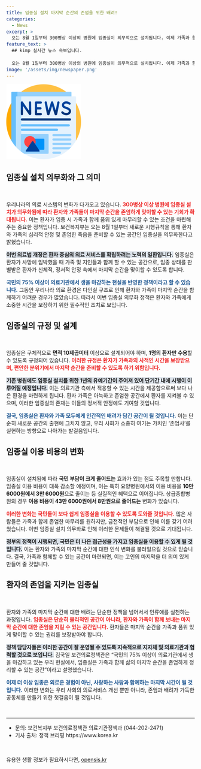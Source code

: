 ```yaml
---
title: 임종실 설치 마지막 순간의 존엄을 위한 배려!
categories:
  - News
excerpt: >
  오는 8월 1일부터 300병상 이상의 병원에 임종실이 의무적으로 설치됩니다. 이제 가족과 함께 존엄한 마지막 순간을 맞이할 수 있는 공간이 마련돼, 국민의 부담은 줄어들고 접근성은 향상될 전망입니다.
feature_text: >
  ## kimp 실시간 뉴스 속보입니다.

  오는 8월 1일부터 300병상 이상의 병원에 임종실이 의무적으로 설치됩니다. 이제 가족과 함께 존엄한 마지막 순간을 맞이할 수 있는 공간이 마련돼, 국민의 부담은 줄어들고 접근성은 향상될 전망입니다.
image: '/assets/img/newspaper.png'
---
```


<p><img src="/assets/img/newspaper.png" alt="kimplant 속보" /></p>

<h2 data-ke-size="size26">임종실 설치 의무화와 그 의미</h2>

<p data-ke-size="size16">&nbsp;</p>

<p>우리나라의 의료 시스템의 변화가 다가오고 있습니다. <b><span style="color: #ee2323;">300병상 이상 병원에 임종실 설치가 의무화됨에 따라 환자와 가족들이 마지막 순간을 존엄하게 맞이할 수 있는 기회가 확대됩니다.</span></b> 이는 환자가 임종 시 가족과 함께 품위 있게 마무리할 수 있는 조건을 마련해주는 중요한 정책입니다. 보건복지부는 오는 8월 1일부터 새로운 시행규칙을 통해 환자와 가족의 심리적 안정 및 존엄한 죽음을 준비할 수 있는 공간인 임종실을 의무화한다고 밝혔습니다.</p>

<p><b><span style="background-color: #21538527;">이번 의료법 개정은 환자 중심의 의료 서비스를 확립하려는 노력의 일환입니다.</span></b> 임종실은 환자가 사망에 임박했을 때 가족 및 지인들과 함께 할 수 있는 공간으로, 임종 상태를 판별받은 환자가 신체적, 정서적 안정 속에서 마지막 순간을 맞이할 수 있도록 합니다. </p>

<p><b><span style="color: #1a5490;">국민의 75% 이상이 의료기관에서 생을 마감하는 현실을 반영한 정책이라고 할 수 있습니다.</span></b> 그동안 우리나라 의료 환경은 다인실 구조로 인해 환자와 가족이 마지막 순간을 함께하기 어려운 경우가 많았습니다. 따라서 이번 임종실 의무화 정책은 환자와 가족에게 소중한 시간을 보장하기 위한 필수적인 조치로 보입니다.</p>

<h2 data-ke-size="size26">임종실의 규정 및 설계</h2>

<p data-ke-size="size16">&nbsp;</p>

<p>임종실은 구체적으로 <b>면적 10제곱미터</b> 이상으로 설계되어야 하며, <b>1명의 환자만 수용</b>할 수 있도록 규정되어 있습니다. <b><span style="color: #ee2323;">이러한 규정은 환자가 가족과의 사적인 시간을 보장받으며, 편안한 분위기에서 마지막 순간을 준비할 수 있도록 하기 위함입니다.</span></b> </p>

<p><b><span style="background-color: #21538527;">기존 병원에도 임종실 설치를 위한 1년의 유예기간이 주어져 있어 단기간 내에 시행이 이루어질 예정입니다.</span></b> 이는 의료기관 측에서 적응할 수 있는 시간을 제공함으로써 보다 나은 환경을 마련하게 됩니다. 환자 가족은 아늑하고 존엄한 공간에서 환자를 지켜볼 수 있으며, 이러한 임종실의 존재는 이들의 정서적 안정에도 기여할 것입니다.</p>

<p><b><span style="color: #1a5490;">결국, 임종실은 환자와 가족 모두에게 인간적인 배려가 담긴 공간이 될 것입니다.</span></b> 이는 단순히 새로운 공간의 출현에 그치지 않고, 우리 사회가 소중히 여기는 가치인 ‘존엄사’를 실현하는 방향으로 나아가는 발걸음입니다.</p>

<h2 data-ke-size="size26">임종실 이용 비용의 변화</h2>

<p data-ke-size="size16">&nbsp;</p>

<p>임종실이 설치됨에 따라 <b>국민 부담이 크게 줄어드는</b> 효과가 있는 점도 주목할 만합니다. 임종실 이용 비용이 대폭 감소할 예정이며, 이는 특히 요양병원에서의 이용 비용을 <b>10만 6000원에서 3만 6000원</b>으로 줄이는 등 실질적인 혜택으로 이어집니다. 상급종합병원의 경우 <b>이용 비용이 43만 6000원에서 8만원으로 줄어드는</b> 변화가 있습니다.</p>

<p><b><span style="color: #ee2323;">이러한 변화는 국민들이 보다 쉽게 임종실을 이용할 수 있도록 도와줄 것입니다.</span></b> 많은 사람들은 가족과 함께 존엄한 마무리를 원하지만, 금전적인 부담으로 인해 이를 갖기 어려웠습니다. 이번 임종실 설치 의무화로 인해 이러한 문제들이 해결될 것으로 기대됩니다.</p>

<p><b><span style="background-color: #21538527;">정부의 정책이 시행되면, 국민은 더 나은 접근성을 가지고 임종실을 이용할 수 있게 될 것입니다.</span></b> 이는 환자와 가족의 마지막 순간에 대한 인식 변화를 불러일으킬 것으로 믿습니다. 결국, 가족과 함께할 수 있는 공간이 마련되면, 이는 고인의 마지막을 더 의미 있게 만들어 줄 것입니다.</p>

<h2 data-ke-size="size26">환자의 존엄을 지키는 임종실</h2>

<p data-ke-size="size16">&nbsp;</p>

<p>환자와 가족의 마지막 순간에 대한 배려는 단순한 정책을 넘어서서 인류애를 실천하는 과정입니다. <b><span style="color: #ee2323;">임종실은 단순히 물리적인 공간이 아니라, 환자와 가족이 함께 보내는 마지막 순간에 대한 존엄을 지킬 수 있는 공간입니다.</span></b> 환자들은 마지막 순간을 가족과 품위 있게 맞이할 수 있는 권리를 보장받아야 합니다.</p>

<p><b><span style="background-color: #21538527;">정책 담당자들은 이러한 공간이 잘 운영될 수 있도록 지속적으로 지자체 및 의료기관과 협력할 것으로 보입니다.</span></b> 김국일 보건의료정책관은 “국민의 75% 이상이 의료기관에서 생을 마감하고 있는 우리 현실에서, 임종실은 가족과 함께 삶의 마지막 순간을 존엄하게 정리할 수 있는 공간”이라고 설명했습니다.</p>

<p><b><span style="color: #1a5490;">이제 더 이상 임종은 외로운 경험이 아닌, 사랑하는 사람과 함께하는 마지막 시간이 될 것입니다.</span></b> 이러한 변화는 우리 사회의 의료서비스 개선 뿐만 아니라, 존엄과 배려가 가득한 공동체를 만들기 위한 첫걸음이 될 것입니다.</p>

<p data-ke-size="size16">&nbsp;</p>

<hr style="height: 2px; border-width: 0; color: #999; background-color: #999">

<ul>
    <li>문의: 보건복지부 보건의료정책관 의료기관정책과 (044-202-2471)</li>
    <li>기사 출처: 정책 브리핑 https://www.korea.kr</li>
</ul>

<p data-ke-size="size16">&nbsp;</p>
유용한 생활 정보가 필요하시다면, <a href="https://opensis.kr" rel="dofollow">opensis.kr</a>


